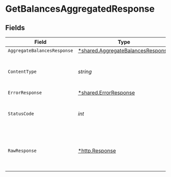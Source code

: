 # GetBalancesAggregatedResponse


## Fields

| Field                                                                                        | Type                                                                                         | Required                                                                                     | Description                                                                                  |
| -------------------------------------------------------------------------------------------- | -------------------------------------------------------------------------------------------- | -------------------------------------------------------------------------------------------- | -------------------------------------------------------------------------------------------- |
| `AggregateBalancesResponse`                                                                  | [*shared.AggregateBalancesResponse](../../../pkg/models/shared/aggregatebalancesresponse.md) | :heavy_minus_sign:                                                                           | OK                                                                                           |
| `ContentType`                                                                                | *string*                                                                                     | :heavy_check_mark:                                                                           | HTTP response content type for this operation                                                |
| `ErrorResponse`                                                                              | [*shared.ErrorResponse](../../../pkg/models/shared/errorresponse.md)                         | :heavy_minus_sign:                                                                           | Error                                                                                        |
| `StatusCode`                                                                                 | *int*                                                                                        | :heavy_check_mark:                                                                           | HTTP response status code for this operation                                                 |
| `RawResponse`                                                                                | [*http.Response](https://pkg.go.dev/net/http#Response)                                       | :heavy_minus_sign:                                                                           | Raw HTTP response; suitable for custom response parsing                                      |